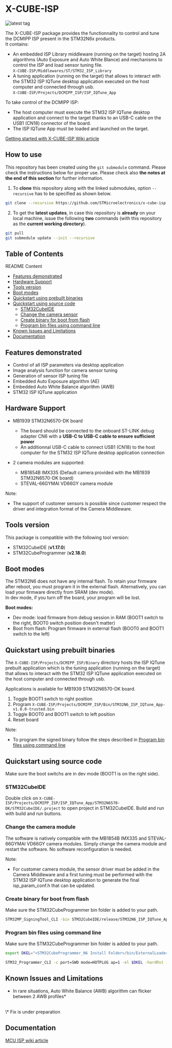 # X-CUBE-ISP

![latest tag](https://img.shields.io/github/v/tag/STMicroelectronics/x-cube-isp.svg)


The X-CUBE-ISP package provides the functionnality to control and tune the
DCMIPP ISP present in the STM32N6x products.<br>
It contains:<br>
- An embedded ISP Library middleware (running on the target) hosting 2A
  algorithms (Auto Exposure and Auto White Blance) and mechanisms to control
  the ISP and load sensor tuning file.<br>
`X-CUBE-ISP/Middlewares/ST/STM32_ISP_Library`
-  A tuning application (running on the target) that allows to interact
  with the STM32 ISP IQTune desktop application executed on the host computer
  and connected through usb.<br>
`X-CUBE-ISP/Projects/DCMIPP_ISP/ISP_IQTune_App`

To take control of the DCMIPP ISP:<br>
- The host computer must execute the STM32 ISP IQTune desktop application and
connect to the target thanks to an USB-C cable on the USB1 (CN18) connector of
the board.
- The ISP IQTune App must be loaded and launched on the target.

[Getting started with X-CUBE-ISP Wiki article](https://wiki.st.com/stm32mcu/wiki/ISP:Getting_started_with_X-CUBE-ISP)

## How to use

This repository has been created using the `git submodule` command. Please check the instructions below for proper use. Please check also **the notes at the end of this section** for further information.

1. To **clone** this repository along with the linked submodules, option `--recursive` has to be specified as shown below.

```bash
git clone --recursive https://github.com/STMicroelectronics/x-cube-isp.git
```

2. To get the **latest updates**, in case this repository is **already** on your local machine, issue the following **two** commands (with this repository as the **current working directory**).

```bash
git pull
git submodule update --init --recursive
```

## Table of Contents

README Content

- [Features demonstrated ](#features-demonstrated)
- [Hardware Support](#hardware-support)
- [Tools version](#tools-version)
- [Boot modes](#boot-modes)
- [Quickstart using prebuilt binaries](#quickstart-using-prebuilt-binaries)
- [Quickstart using source code](#quickstart-using-source-code)
  - [STM32CubeIDE](#stm32cubeide)
  - [Change the camera sensor](#Change-the-camera-sensor)
  - [Create binary for boot from flash](#create-binary-for-boot-from-flash)
  - [Program bin files using command line](#program-bin-files-using-command-line)
- [Known Issues and Limitations](#known-issues-and-limitations)
- [Documentation](#documentation)

## Features demonstrated

- Control of all ISP parameters via desktop application
- Image analysis function for camera sensor tuning
- Generation of sensor ISP tuning file
- Embedded Auto Exposure algorithm (AE)
- Embedded Auto White Balance algorithm (AWB)
- STM32 ISP IQTune application

## Hardware Support

- MB1939 STM32N6570-DK board
  - The board should be connected to the onboard ST-LINK debug adapter CN6 with
  a __USB-C to USB-C cable to ensure sufficient power__
  - An additionnal USB-C cable to connect USB1 (CN18) to the host computer for
  the STM32 ISP IQTune desktop application connection

- 2 camera modules are supported:
  - MB1854B IMX335 (Default camera provided with the MB1939 STM32N6570-DK board)
  - STEVAL-66GYMAI VD66GY camera module

Note:<br>
- The support of customer sensors is possible since customer respect the driver
and integration format of the Camera Middleware.

## Tools version

This package is compatible with the following tool version:
- STM32CubeIDE (**v1.17.0**)
- STM32CubeProgrammer (**v2.18.0**)

## Boot modes

The STM32N6 does not have any internal flash. To retain your firmware after
reboot, you must program it in the external flash. Alternatively, you can load
your firmware directly from SRAM (dev mode).<br>
In dev mode, if you turn off the board, your program will be lost.

__Boot modes:__
- Dev mode: load firmware from debug session in RAM (BOOT1 switch to the right,
BOOT0 switch position doesn't matter)
- Boot from flash: Program firmware in external flash (BOOT0 and BOOT1 switch
to the left)

## Quickstart using prebuilt binaries

The `X-CUBE-ISP/Projects/DCMIPP_ISP/Binary` directory hosts the ISP IQTune
prebuilt application which is the tuning application (running on the target)
that allows to interact with the STM32 ISP IQTune application executed on the
host computer and connected through usb.

Applications is available for MB1939 STM32N6570-DK board.

  1. Toggle BOOT1 switch to right position
  2. Program `X-CUBE-ISP/Projects/DCMIPP_ISP/Bin/STM32N6_ISP_IQTune_App-v1.0.0-trusted.bin`
  3. Toggle BOOT0 and BOOT1 switch to left position
  4. Reset board

Note:<br>
- To program the signed binary follow the steps described in [Program bin files using command line](#program-bin-files-using-command-line)


## Quickstart using source code

Make sure the boot switchs are in dev mode (BOOT1 is on the right side).

### STM32CubeIDE

Double click on `X-CUBE-ISP/Projects/DCMIPP_ISP/ISP_IQTune_App/STM32N6570-DK/STM32CubeIDE/.project` to open project in STM32CubeIDE. Build and run with build and run buttons.

### Change the camera module

The software is natively compatible with the MB1854B IMX335 and STEVAL-66GYMAI
VD66GY camera modules. Simply change the camera module and restart the software.
No software reconfiguration is needed.

Note:<br>
 - For customer camera module, the sensor driver must be added in the Camera
 Middleware and a first tuning must be performed with the STM32 ISP IQTune
 desktop application to generate the final isp_param_conf.h that can be
 updated.

### Create binary for boot from flash

Make sure the STM32CubeProgrammer bin folder is added to your path.

```bash
STM32MP_SigningTool_CLI -bin STM32CubeIDE/release/STM32N6_ISP_IQTune_App.bin -nk -t fsbl -hv 2.3 -o STM32N6_ISP_IQTune_App-trusted.bin
```

### Program bin files using command line

Make sure the STM32CubeProgrammer bin folder is added to your path.

```bash
export DKEL="<STM32CubeProgrammer_N6 Install Folder>/bin/ExternalLoader/MX66UW1G45G_STM32N6570-DK.stldr"

STM32_Programmer_CLI -c port=SWD mode=HOTPLUG ap=1 -el $DKEL -hardRst -w X-CUBE-ISP/Projects/DCMIPP_ISP/Bin/STM32N6_ISP_IQTune_App-trusted.bin 0x70000000
```

## Known Issues and Limitations

- In rare situations, Auto White Balance (AWB) algorithm can flicker between 2 AWB profiles\*
<br>
\* Fix is under preparation

## Documentation
[MCU ISP wiki article](https://wiki.st.com/stm32mcu/wiki/Category:ISP)

